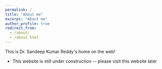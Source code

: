 ```yaml
---
permalink: /
title: "About me"
excerpt: "About me"
author_profile: true
redirect_from: 
  - /about/
  - /about.html
---
```


This is Dr. Sandeep Kumar Reddy's home on the web!

* This website is still under construction -- please visit this website later 

  

